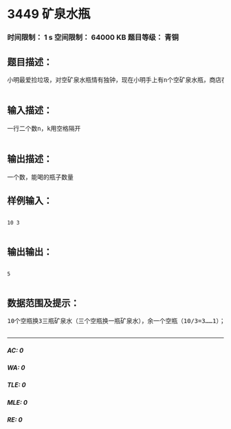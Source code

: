 # 3449 矿泉水瓶   
### 时间限制： 1 s     空间限制： 64000 KB     题目等级： 青铜  
## 题目描述：  

<pre>
小明最爱捡垃圾，对空矿泉水瓶情有独钟，现在小明手上有n个空矿泉水瓶，商店在做促销活动，k个空矿泉水瓶能换1瓶矿泉水；     求小明最多能喝多少瓶矿泉水？  

</pre>
  
  
## 输入描述：  

<pre>
一行二个数n，k用空格隔开  

</pre>
  
  
## 输出描述：  

<pre>
一个数，能喝的瓶子数量
</pre>
  
  
## 样例输入：  

<pre><code>
10 3  

</code></pre>
  
  
## 输出输出：  

<pre><code>
5  

</code></pre>
  
  
## 数据范围及提示：  

<pre>
10个空瓶换3三瓶矿泉水（三个空瓶换一瓶矿泉水），余一个空瓶（10/3=3……1）；喝三瓶，又有3+1=4个空瓶，再换一瓶矿泉水，余一个空瓶；再喝一瓶，有1+1=2个空瓶，这时可以向商店老板接一个空瓶，共2+1=3个空瓶，再换一瓶矿泉水喝，喝完的空瓶还给老板共喝：3+1+1=5瓶矿泉水  

</pre>
  
  
***  

##### AC: 0  
##### WA: 0  
##### TLE: 0  
##### MLE: 0  
##### RE: 0  
